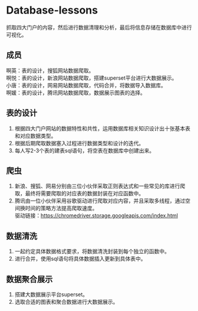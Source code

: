 # Database-lessons  
抓取四大门户的内容，然后进行数据清理和分析，最后将信息存储在数据库中进行可视化。  
## 成员    
啊英：表的设计，搜狐网站数据爬取。    
啊悦：表的设计，新浪网站数据爬取，搭建superset平台进行大数据展示。  
小唐：表的设计，网易网站数据爬取，代码合并，将数据导入数据库。  
啊媛：表的设计，腾讯网站数据爬取，数据展示图表的选择。    
## 表的设计    
1. 根据四大门户网站的数据特性和共性，运用数据库相关知识设计出十张基本表和对应数据类型。  
2. 根据后期爬取数据塞入过程进行数据类型和设计的迭代。  
3. 每人写2-3个表的建表sql语句，将空表在数据库中创建出来。  
## 爬虫    
1. 新浪、搜狐、网易分别由三位小伙伴采取正则表达式和一些常见的库进行爬取，最终将需要爬取的对应表的数据封装在对应函数中。  
2. 腾讯由一位小伙伴采用谷歌驱动进行爬取对应内容，并且采取多线程，通过空间换时间的策略方法提高爬取速度。    
驱动链接：https://chromedriver.storage.googleapis.com/index.html    
## 数据清洗    
1. 一起约定具体数据格式要求，将数据清洗封装到每个独立的函数中。    
2. 进行合并，使用sql语句将具体数据插入更新到具体表中。   
## 数据聚合展示   
1. 搭建大数据展示平台superset。     
2. 选取合适的图表和聚合数据进行大数据展示。   
